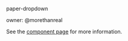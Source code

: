 paper-dropdown


owner: @morethanreal

See the [component page](https://www.polymer-project.org/docs/elements/paper-elements.html#paper-dropdown) for more information.
